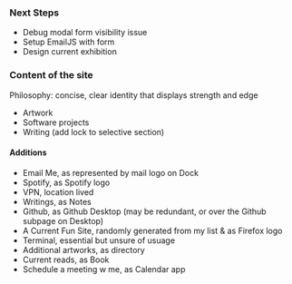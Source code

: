 ### Next Steps
- Debug modal form visibility issue
- Setup EmailJS with form
- Design current exhibition

### Content of the site

Philosophy: concise, clear identity that displays strength and edge

- Artwork
- Software projects
- Writing (add lock to selective section)

#### Additions

- Email Me, as represented by mail logo on Dock
- Spotify, as Spotify logo
- VPN, location lived
- Writings, as Notes
- Github, as Github Desktop (may be redundant, or over the Github subpage on Desktop)
- A Current Fun Site, randomly generated from my list & as Firefox logo
- Terminal, essential but unsure of usuage
- Additional artworks, as directory
- Current reads, as Book
- Schedule a meeting w me, as Calendar app

